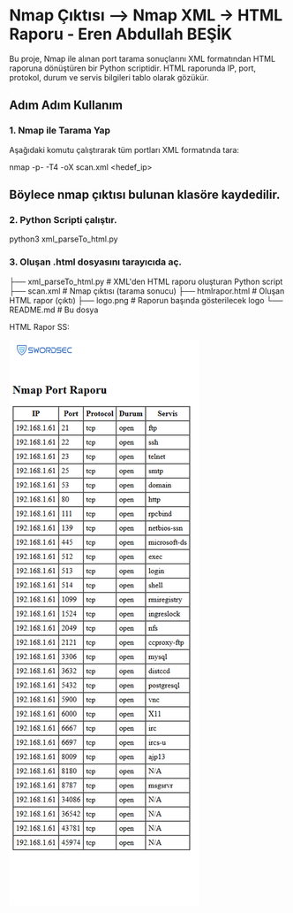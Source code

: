 # Nmap Çıktısı –> Nmap XML  → HTML Raporu   - Eren Abdullah BEŞİK

Bu proje, Nmap ile alınan port tarama sonuçlarını XML formatından HTML raporuna dönüştüren bir Python scriptidir. 
HTML raporunda IP, port, protokol, durum ve servis bilgileri tablo olarak gözükür.

##  Adım Adım Kullanım

### 1. Nmap ile Tarama Yap
Aşağıdaki komutu çalıştırarak tüm portları XML formatında tara:

nmap -p- -T4 -oX scan.xml <hedef_ip>

## Böylece nmap çıktısı bulunan klasöre kaydedilir.

### 2. Python Scripti çalıştır.

python3 xml_parseTo_html.py

### 3. Oluşan .html dosyasını tarayıcıda aç.


├── xml_parseTo_html.py # XML'den HTML raporu oluşturan Python script
├── scan.xml            # Nmap çıktısı (tarama sonucu)
├── htmlrapor.html      # Oluşan HTML rapor (çıktı)
├── logo.png            # Raporun başında gösterilecek logo
└── README.md           # Bu dosya


HTML Rapor SS:


![HTML Rapor Görüntüsü](reportSS.png)
